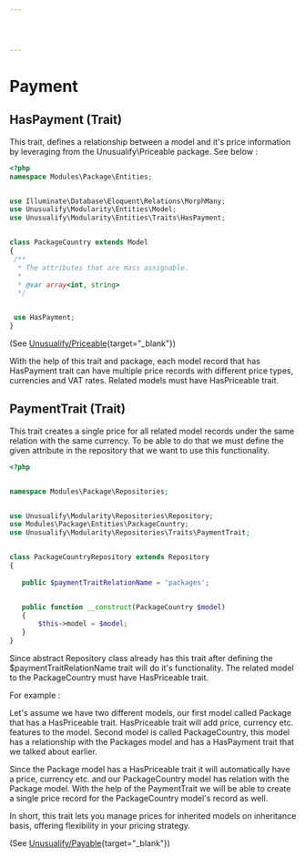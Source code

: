 ```yaml
---




---
```



# Payment


## HasPayment (Trait)


This trait, defines a relationship between a model and it's price information by leveraging from the Unusualify\Priceable package. See below :


```php
<?php
namespace Modules\Package\Entities;


use Illuminate\Database\Eloquent\Relations\MorphMany;
use Unusualify\Modularity\Entities\Model;
use Unusualify\Modularity\Entities\Traits\HasPayment;


class PackageCountry extends Model
{
 /**
  * The attributes that are mass assignable.
  *
  * @var array<int, string>
  */


 use HasPayment;
}
```
(See [Unusualify/Priceable](https://github.com/unusualify/priceable){target="_blank"})


With the help of this trait and package, each model record that has HasPayment trait can have multiple price records with different price types, currencies and VAT rates. Related models must have HasPriceable trait.


## PaymentTrait (Trait)


This trait creates a single price for all related model records under the same relation with the same currency. To be able to do that we must define the given attribute in the repository that we want to use this functionality.


```php
<?php


namespace Modules\Package\Repositories;


use Unusualify\Modularity\Repositories\Repository;
use Modules\Package\Entities\PackageCountry;
use Unusualify\Modularity\Repositories\Traits\PaymentTrait;


class PackageCountryRepository extends Repository
{
  
   public $paymentTraitRelationName = 'packages';


   public function __construct(PackageCountry $model)
   {
       $this->model = $model;
   }
}


```
Since abstract Repository class already has this trait after defining the $paymentTraitRelationName trait will do it's functionality. The related model to the PackageCountry must have HasPriceable trait.


For example :


Let's assume we have two different models, our first model called Package that has a HasPriceable trait. HasPriceable trait will add price, currency etc. features to the model. Second model is called PackageCountry, this model has a relationship with the Packages model and has a HasPayment trait that we talked about earlier.


Since the Package model has a HasPriceable trait it will automatically have a price, currency etc. and our PackageCountry model has relation with the Package model. With the help of the PaymentTrait we will be able to create a single price record for the PackageCountry model's record as well.


In short, this trait lets you manage prices for inherited models on inheritance basis, offering flexibility in your pricing strategy.


(See [Unusualify/Payable](https://github.com/unusualify/payable){target="_blank"})



